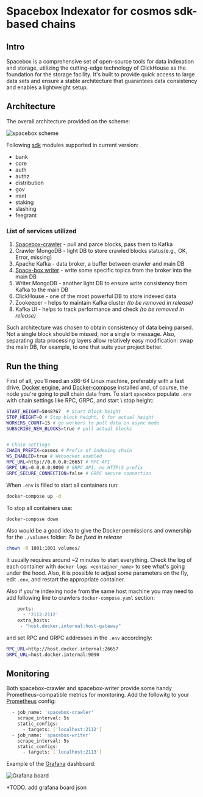 # Spacebox Indexator for cosmos sdk-based chains

## Intro

Spacebox is a comprehensive set of open-source tools for data indexation and storage, utilizing the cutting-edge technology of ClickHouse as the foundation for the storage facility. It's built to provide quick access to large data sets and ensure a stable architecture that guarantees data consistency and enables a lightweight setup.

## Architecture

The overall architecture provided on the scheme:

![spacebox scheme](https://gateway.ipfs.cybernode.ai/ipfs/QmTM5gzuM8HTrQEVgxkHffRByVg2u42ybUYLjrVtitG3Je)

Following [sdk](https://github.com/cosmos/cosmos-sdk/tree/v0.45.13/x) modules supported in current version:

- bank
- core
- auth
- authz
- distribution
- gov
- mint
- staking
- slashing
- feegrant

### List of services utilized

1. [Spacebox-crawler](https://github.com/bro-n-bro/spacebox-crawler) - pull and parce blocks, pass them to Kafka
2. Crawler MongoDB - light DB to store crawled blocks status(e.g., OK, Error, missing)
3. Apache Kafka - data broker, a buffer between crawler and main DB
4. [Space-box writer](https://github.com/bro-n-bro/spacebox-writer) - write some specific topics from the broker into the main DB
5. Writer MongoDB - another light DB to ensure write consistency from Kafka to the main DB
6. ClickHouse - one of the most powerful DB to store indexed data
7. Zookeeper - helps to maintain Kafka cluster *(to be removed in release)*
8. Kafka UI - helps to track performance and check  *(to be removed in release)*

Such architecture was chosen to obtain consistency of data being parsed. Not a single block should be missed, nor a single tx message. Also, separating data processing layers allow relatively easy modification: swap the main DB, for example, to one that suits your project better.

## Run the thing

First of all, you'll need an x86-64 Linux machine, preferably with a fast drive, [Docker engine](https://docs.docker.com/engine/install/), and [Docker-compose](https://docs.docker.com/compose/install/) installed and, of course, the node you're going to pull chain data from.
To start `spacebox` populate `.env` with chain settings like RPC, GRPC, and start \ stop height:

```bash
START_HEIGHT=5048767  # Start block height
STOP_HEIGHT=0 # Stop block height, 0 for actual height
WORKERS_COUNT=15 # go workers to pull data in async mode
SUBSCRIBE_NEW_BLOCKS=true # pull actual blocks


# Chain settings
CHAIN_PREFIX=cosmos # Prefix of indexing chain
WS_ENABLED=true # Websocket enabled
RPC_URL=http://0.0.0.0:26657 # RPC API
GRPC_URL=0.0.0.0:9090 # GRPC API, no HTTP\S prefix
GRPC_SECURE_CONNECTION=false # GRPC secure connection
```

When `.env` is filled to start all containers run:

```bash
docker-compose up -d
```

To stop all containers use:

```bash
docker-compose down
```

Also would be a good idea to give the Docker permissions and ownership for the `./volumes` folder:
*To be fixed in release*

```bash
chown -R 1001:1001 volumes/
```

It usually requires around ~2 minutes to start everything. Check the log of each container with `docker logs <container_name>` to see what's going under the hood. Also, it is possible to adjust some parameters on the fly, edit `.env`, and restart the appropriate container.

Also if you're indexing node from the same host machine you may need to add following line to crawlers `docker-compose.yaml` section:

```bash
    ports:
      - '2112:2112'
    extra_hosts:
     - "host.docker.internal:host-gateway"
```

and set RPC and GRPC addresses in the `.env` accordingly:

```bash
RPC_URL=http://host.docker.internal:26657
GRPC_URL=host.docker.internal:9090 
```

## Monitoring

Both spacebox-crawler and spacebox-writer provide some handy Prometheus-compatible metrics for monitoring.
Add the followitg to your [Prometheus](https://github.com/prometheus/prometheus) config:

```bash
  - job_name: 'spacebox-crawler'
    scrape_interval: 5s
    static_configs:
      - targets: ['localhost:2112']
  - job_name: 'spacebox-writer'
    scrape_interval: 5s
    static_configs:
      - targets: ['localhost:2113']
```

Example of the [Grafana](https://github.com/grafana/grafana) dashboard:

![Grafana board](https://gateway.ipfs.cybernode.ai/ipfs/QmbAhZFPHHUd1DwDdRn1syqwYasQAaxAPfu3KEk8YyufY9)

*TODO: add grafana board json
